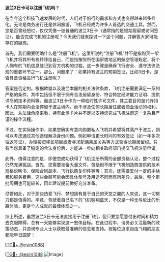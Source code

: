 **波兰3日卡可以注册飞机吗？**

在当今这个科技飞速发展的时代，人们对于旅行的需求和方式也变得越来越多样化。无论是商务出行还是休闲旅游，飞机已经成为许多人首选的交通工具。然而，您是否曾经想过，仅仅凭借一张普通的波兰3日卡（通常指的是短期居留或访问签证），能否完成飞机的注册呢？今天我们就来探讨一下这个问题，并解答大家可能存在的疑惑。

首先，我们需要明确什么是“注册飞机”。这里所说的“注册飞机”并不是指购买一架飞机并将其所有权转移给自己，而是指按照所在国家或地区的航空管理规定，将个人拥有的飞机信息登记到官方机构的过程。这一步骤是确保飞行安全、遵守法律法规的重要环节之一。那么，问题来了：如果持有波兰的短期签证，比如3日卡，是否具备资格进行飞机注册呢？

答案是否定的。根据欧盟以及波兰本国的相关法律条款，飞机注册需要满足一系列严格的条件，其中包括但不限于拥有合法居留身份、符合特定经济能力证明、提供详尽的技术资料等。而波兰3日卡作为一种临时性许可文件，其主要目的是允许持卡人在短期内合法停留于波兰境内，而不涉及任何长期居住或者商业活动的权利。因此，从法律角度来看，持有此类卡片并不足以支持您完成飞机注册这一复杂且严谨的操作流程。

不过，在实际操作中，如果您确实有意向购置私人飞机并希望将其落户于波兰，则可以考虑通过其他途径解决身份问题。例如申请更长时间的有效签证（如一年多次往返签证）、办理投资移民项目或者寻求配偶亲属关系等方式获得长期居留权。只有当您具备了稳定的合法身份后，才能进一步向相关政府部门提交飞机注册申请。

此外，值得注意的是，即便您成功获得了飞机注册所需的全部资格认证，整个过程仍然充满挑战。首先，您需要准备大量文件，包括但不限于飞机制造商提供的技术规格说明书、保险合同副本、飞行执照复印件等等；其次，还需要支付一定的手续费和服务费用，这些金额可能会因具体型号及用途不同而有所差异。最后，整个审批周期也可能较长，因此建议提前做好充分准备。

尽管如此，对于那些热爱飞行、梦想拥有属于自己的天空之翼的人来说，这一切努力都是值得的。毕竟，驾驶着自己名下的飞机翱翔蓝天，不仅是一种无与伦比的乐趣体验，更是个人成就的最佳体现之一。

综上所述，虽然波兰3日卡无法直接用于注册飞机，但只要您愿意付出时间和精力去克服障碍，总有一天能够实现这一宏伟目标。在此过程中，请务必关注最新的政策动态，并咨询专业人士以获取最准确的信息和支持。祝每位追求自由飞翔的朋友都能早日圆梦！

[[TG💪+ @esim1088](https://t.me/s/esim1088)]

[[TG💪+ @esim1088](https://t.me/s/esim1088) ![Image](https://i.postimg.cc/4NQfJmqS/Snipaste-2025-05-13-00-14-12.png)]